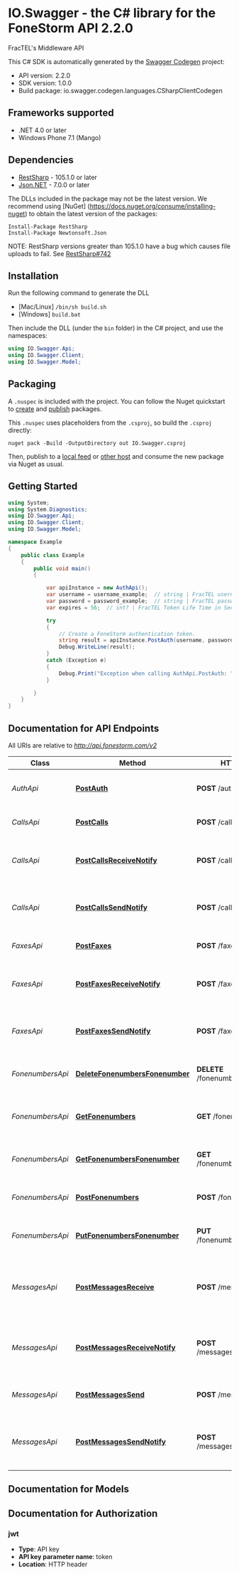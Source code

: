 # IO.Swagger - the C# library for the FoneStorm API 2.2.0

FracTEL's Middleware API

This C# SDK is automatically generated by the [Swagger Codegen](https://github.com/swagger-api/swagger-codegen) project:

- API version: 2.2.0
- SDK version: 1.0.0
- Build package: io.swagger.codegen.languages.CSharpClientCodegen

<a name="frameworks-supported"></a>
## Frameworks supported
- .NET 4.0 or later
- Windows Phone 7.1 (Mango)

<a name="dependencies"></a>
## Dependencies
- [RestSharp](https://www.nuget.org/packages/RestSharp) - 105.1.0 or later
- [Json.NET](https://www.nuget.org/packages/Newtonsoft.Json/) - 7.0.0 or later

The DLLs included in the package may not be the latest version. We recommend using [NuGet] (https://docs.nuget.org/consume/installing-nuget) to obtain the latest version of the packages:
```
Install-Package RestSharp
Install-Package Newtonsoft.Json
```

NOTE: RestSharp versions greater than 105.1.0 have a bug which causes file uploads to fail. See [RestSharp#742](https://github.com/restsharp/RestSharp/issues/742)

<a name="installation"></a>
## Installation
Run the following command to generate the DLL
- [Mac/Linux] `/bin/sh build.sh`
- [Windows] `build.bat`

Then include the DLL (under the `bin` folder) in the C# project, and use the namespaces:
```csharp
using IO.Swagger.Api;
using IO.Swagger.Client;
using IO.Swagger.Model;
```
<a name="packaging"></a>
## Packaging

A `.nuspec` is included with the project. You can follow the Nuget quickstart to [create](https://docs.microsoft.com/en-us/nuget/quickstart/create-and-publish-a-package#create-the-package) and [publish](https://docs.microsoft.com/en-us/nuget/quickstart/create-and-publish-a-package#publish-the-package) packages.

This `.nuspec` uses placeholders from the `.csproj`, so build the `.csproj` directly:

```
nuget pack -Build -OutputDirectory out IO.Swagger.csproj
```

Then, publish to a [local feed](https://docs.microsoft.com/en-us/nuget/hosting-packages/local-feeds) or [other host](https://docs.microsoft.com/en-us/nuget/hosting-packages/overview) and consume the new package via Nuget as usual.

<a name="getting-started"></a>
## Getting Started

```csharp
using System;
using System.Diagnostics;
using IO.Swagger.Api;
using IO.Swagger.Client;
using IO.Swagger.Model;

namespace Example
{
    public class Example
    {
        public void main()
        {

            var apiInstance = new AuthApi();
            var username = username_example;  // string | FracTEL username
            var password = password_example;  // string | FracTEL password
            var expires = 56;  // int? | FracTEL Token Life Time in Seconds | Default is 3600 seconds | Maximum is 86400 seconds (24 hours) (optional) 

            try
            {
                // Create a FoneStorm authentication token.
                string result = apiInstance.PostAuth(username, password, expires);
                Debug.WriteLine(result);
            }
            catch (Exception e)
            {
                Debug.Print("Exception when calling AuthApi.PostAuth: " + e.Message );
            }

        }
    }
}
```

<a name="documentation-for-api-endpoints"></a>
## Documentation for API Endpoints

All URIs are relative to *http://api.fonestorm.com/v2*

Class | Method | HTTP request | Description
------------ | ------------- | ------------- | -------------
*AuthApi* | [**PostAuth**](docs/AuthApi.md#postauth) | **POST** /auth | Create a FoneStorm authentication token.
*CallsApi* | [**PostCalls**](docs/CallsApi.md#postcalls) | **POST** /calls | Create a new call under the account.
*CallsApi* | [**PostCallsReceiveNotify**](docs/CallsApi.md#postcallsreceivenotify) | **POST** /calls/receive_notify | Configure the callback URL to notify when a call is received.
*CallsApi* | [**PostCallsSendNotify**](docs/CallsApi.md#postcallssendnotify) | **POST** /calls/send_notify | Configure the callback URL to notify when a call is made.
*FaxesApi* | [**PostFaxes**](docs/FaxesApi.md#postfaxes) | **POST** /faxes | Create a new fax under the account.
*FaxesApi* | [**PostFaxesReceiveNotify**](docs/FaxesApi.md#postfaxesreceivenotify) | **POST** /faxes/receive_notify | Configure the callback URL to notify when a fax is received.
*FaxesApi* | [**PostFaxesSendNotify**](docs/FaxesApi.md#postfaxessendnotify) | **POST** /faxes/send_notify | Configure the callback URL to notify when a fax is made.
*FonenumbersApi* | [**DeleteFonenumbersFonenumber**](docs/FonenumbersApi.md#deletefonenumbersfonenumber) | **DELETE** /fonenumbers/{fonenumber} | Delete a fonenumber identified by fonenumber.
*FonenumbersApi* | [**GetFonenumbers**](docs/FonenumbersApi.md#getfonenumbers) | **GET** /fonenumbers | Get a list of all active fonenumbers under the account.
*FonenumbersApi* | [**GetFonenumbersFonenumber**](docs/FonenumbersApi.md#getfonenumbersfonenumber) | **GET** /fonenumbers/{fonenumber} | Get a fonenumber identified by fonenumber.
*FonenumbersApi* | [**PostFonenumbers**](docs/FonenumbersApi.md#postfonenumbers) | **POST** /fonenumbers | Create a fonenumber under the account.
*FonenumbersApi* | [**PutFonenumbersFonenumber**](docs/FonenumbersApi.md#putfonenumbersfonenumber) | **PUT** /fonenumbers/{fonenumber} | Update a fonenumber identified by fonenumber.
*MessagesApi* | [**PostMessagesReceive**](docs/MessagesApi.md#postmessagesreceive) | **POST** /messages/receive | Configure the delivery service type used as the destination for received messages.
*MessagesApi* | [**PostMessagesReceiveNotify**](docs/MessagesApi.md#postmessagesreceivenotify) | **POST** /messages/receive_notify | Configure the callback URL to notify when a message is received.
*MessagesApi* | [**PostMessagesSend**](docs/MessagesApi.md#postmessagessend) | **POST** /messages/send | Send an SMS or MMS message to a recipient.
*MessagesApi* | [**PostMessagesSendNotify**](docs/MessagesApi.md#postmessagessendnotify) | **POST** /messages/send_notify | Configure the callback URL to notify when a message is sent.


<a name="documentation-for-models"></a>
## Documentation for Models



<a name="documentation-for-authorization"></a>
## Documentation for Authorization

<a name="jwt"></a>
### jwt

- **Type**: API key
- **API key parameter name**: token
- **Location**: HTTP header

